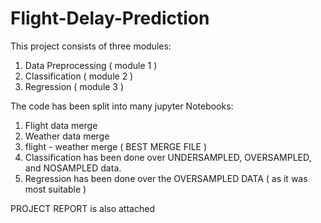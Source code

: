 # Flight-Delay-Prediction

This project consists of three modules:

1. Data Preprocessing ( module 1 )
2. Classification ( module 2 )
3. Regression ( module 3 )

The code has been split into many jupyter Notebooks:

1. Flight data merge
2. Weather data merge
3. flight - weather merge ( BEST MERGE FILE ) 
4. Classification has been done over UNDERSAMPLED, OVERSAMPLED, and NOSAMPLED data. 
5. Regression has been done over the OVERSAMPLED DATA ( as it was most suitable ) 

PROJECT REPORT is also attached 
